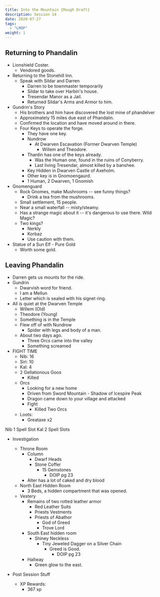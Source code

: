 ```yaml
---
title: Into the Mountain {Rough Draft}
description: Session 14
date: 2020-07-27
tags:
  - "LMOP"
weight: 1
---
```


## Returning to Phandalin
- Lionshield Coster.
  - Vendored goods.
- Returning to the Stonehill Inn.
  - Speak with Sildar and Darren
    - Darren to be townmaster temporarily
    - Sildar to take over Harbin's house.
    - Tresendar Manor as a Jail.
    - Returned Sildar's Arms and Armor to him.
- Gundrin's Story
  - His brothers and him have discovered the lost mine of phandelver
  - Approximately 15 miles due east of Phandalin.
  - Confirmed the location and have moved around in there.
  - Four Keys to operate the forge.
    - They have one key.
    - Nundrow
      - At Dwarven Escavation (Former Dwarven Temple)
        - Willem and Theodore.
    - Thardin has one of the keys already.
      - Was the Human one, found in the ruins of Conyberry.
      - Last living Tresendar, almost killed by a banshee.
    - Key Hidden in Dwarven Castle of Axeholm.
    - Other key is in Gnomoengaurd.
    - 1 Human, 2 Dwarven, 1 Gnomish
- Gnomenguard
  - Rock Gnomes, make Mushrooms -- see funny things?
    - Drink a tea from the mushrooms.
  - Small settlement, 15 people.
  - Near a small waterfall -- misty/steamy.
  - Has a strange magic about it -- it's dangerous to use there.  Wild Magic?
  - Two kings?
    - Nerkly
    - Korbaz
    - Use caution with them.
- Statue of a Sun Elf - Pure Gold
  - Worth some gold.

## Leaving Phandalin
- Darren gets us mounts for the ride.
- Gundrin
  - Dwarvish word for friend.
  - I am a Mellun
  - Letter which is sealed with his signet ring.
- All is quiet at the Dwarven Temple
  - Willem (Old)
  - Theodore (Young)
  - Something is in the Temple
  - Flew off of with Nundrow
    - Spider with legs and body of a man.
  - About two days ago.
    - Three Orcs came into the valley
    - Something screamed
- FIGHT TIME
  - Nib:  16
  - Siri:  10
  - Kal:  4
  - 2 Gellationous Goos
    - Killed
  - Orcs
    - Looking for a new home
    - Driven from Sword Mountain - Shadow of Icespire Peak
    - Dragon came down to your village and attacked
    - Fight
      - Killed Two Orcs
  - Loots:
    - Greataxe x2

Nib 1 Spell Slot
Kal 2 Spell Slots

- Investigation 
  - Throne Room
    - Column
      - Dwarf Heads
      - Stone Coffer
        - 15 Gemstones
          - DOIP pg 23
    - Alter has a lot of caked and dry blood
  - North East Hidden Room
    - 3 Beds, a hidden compartment that was opened.
  - Vestery
    - Remains of two rotted leather armor
      - Red Leather Suits
      - Priests Vestments
      - Priests of Abathor
        - God of Greed
        - Trove Lord
    - South East hidden room
      - Shiney Neckless
        - Tiny Jeweled Dagger on a Silver Chain
          - Greed is Good.
            - DOIP pg 23
    - Hallway
      - Green glow to the east.

- Post Session Stuff
  - XP Rewards:
    - 367 xp